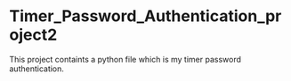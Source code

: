# Timer_Password_Authentication_project2
 This project containts a python file which is my timer password authentication.
